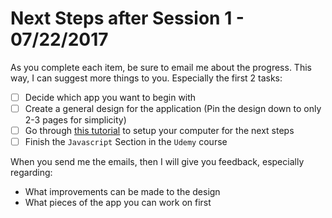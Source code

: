 Next Steps after Session 1 - 07/22/2017
=======================================

As you complete each item, be sure to email me about the progress. This way, I can suggest more things to you. Especially the first 2 tasks:

- [ ] Decide which app you want to begin with
- [ ] Create a general design for the application (Pin the design down to only 2-3 pages for simplicity)
- [ ] Go through [this tutorial](./session-1-post-setup.md) to setup your computer for the next steps
- [ ] Finish the `Javascript` Section in the `Udemy` course

When you send me the emails, then I will give you feedback, especially regarding:

- What improvements can be made to the design
- What pieces of the app you can work on first

